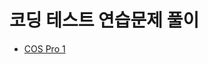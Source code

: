 # 코딩 테스트 연습문제 풀이

- [COS Pro 1](https://edu.goorm.io/learn/lecture/17301/cos-pro-1%25EA%25B8%2589-%25EA%25B8%25B0%25EC%25B6%259C%25EB%25AC%25B8%25EC%25A0%259C-java)
